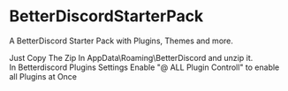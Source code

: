 # BetterDiscordStarterPack
A BetterDiscord Starter Pack with Plugins, Themes and more.

Just Copy The Zip In AppData\Roaming\BetterDiscord and unzip it. </br>
In Betterdiscord Plugins Settings Enable "@ ALL Plugin Controll" to enable all Plugins at Once
